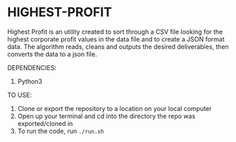 # HIGHEST-PROFIT

Highest Profit is an utility created to sort through a CSV file looking for the highest corporate profit values in the data file and to create a JSON format data.
The algorithm reads, cleans and outputs the desired deliverables, then converts the data to a json file.

DEPENDENCIES:
1. Python3

TO USE:
1. Clone or export the repository to a location on your local computer
2. Open up your terminal and cd into the directory the repo was exported/cloned in
3. To run the code, run `./run.sh`
